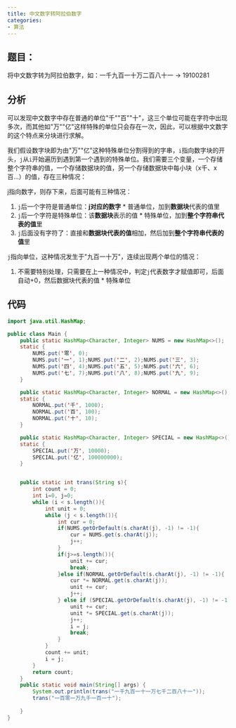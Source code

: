 ```yaml
---
title: 中文数字转阿拉伯数字
categories: 
- 算法
---
```


## 题目：
将中文数字转为阿拉伯数字，如：一千九百一十万二百八十一 -> 19100281

## 分析

可以发现中文数字中存在普通的单位"千""百""十"，这三个单位可能在字符中出现多次，而其他如"万""亿"这样特殊的单位只会存在一次，因此，可以根据中文数字的这个特点来分块进行求解。

我们假设数字块即为由"万""亿"这种特殊单位分割得到的字串，`i`指向数字块的开头，`j`从`i`开始遍历到遇到第一个遇到的特殊单位。我们需要三个变量，一个存储整个字符串的值，一个存储数据块的值，另一个存储数据块中每小块（x千、x百...）的值，存在三种情况：

j指向数字，则存下来，后面可能有三种情况：
1. `j`后一个字符是普通单位：**j对应的数字** * 普通单位，加到**数据块**代表的值里
2. `j`后一个字符是特殊单位：该**数据块**表示的值 * 特殊单位，加到**整个字符串代表的值**里
3. `j`后面没有字符了：直接和**数据块代表的值**相加，然后加到**整个字符串代表的值**里

`j`指向单位，这种情况发生于"九百一十万"，连续出现两个单位的情况：
1. 不需要特别处理，只需要在上一种情况中，判定`j`代表数字才赋值即可，后面自动+0，然后数据块代表的值 * 特殊单位

## 代码

```java
import java.util.HashMap;

public class Main {
    public static HashMap<Character, Integer> NUMS = new HashMap<>();
    static {
        NUMS.put('零', 0);
        NUMS.put('一', 1);NUMS.put('二', 2);NUMS.put('三', 3);
        NUMS.put('四', 4);NUMS.put('五', 5);NUMS.put('六', 6);
        NUMS.put('七', 7);NUMS.put('八', 8);NUMS.put('九', 9);
    }

    public static HashMap<Character, Integer> NORMAL = new HashMap<>();
    static {
        NORMAL.put('千', 1000);
        NORMAL.put('百', 100);
        NORMAL.put('十', 10);
    }

    public static HashMap<Character, Integer> SPECIAL = new HashMap<>();
    static {
        SPECIAL.put('万', 10000);
        SPECIAL.put('亿', 100000000);
    }


    public static int trans(String s){
        int count = 0;
        int i=0, j=0;
        while (i < s.length()){
            int unit = 0;
            while (j < s.length()){
                int cur = 0;
                if(NUMS.getOrDefault(s.charAt(j), -1) != -1){
                    cur = NUMS.get(s.charAt(j));
                    j++;
                }
                if(j>=s.length()){
                    unit += cur;
                    break;
                }else if(NORMAL.getOrDefault(s.charAt(j), -1) != -1){
                    cur *= NORMAL.get(s.charAt(j));
                    unit += cur;
                    j++;
                } else if (SPECIAL.getOrDefault(s.charAt(j), -1) != -1) {
                    unit += cur;
                    unit *= SPECIAL.get(s.charAt(j));
                    j++;
                    i = j;
                    break;
                }
            }
            count += unit;
            i = j;
        }
        return count;
    }
    public static void main(String[] args) {
        System.out.println(trans("一千九百一十一万七千二百八十一"));
        trans("一百零一万九千一百一十");
        
    }
}
```